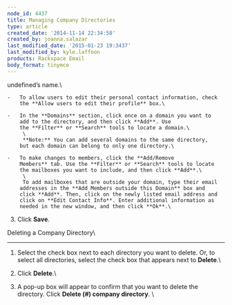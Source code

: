 ```yaml
---
node_id: 4437
title: Managing Company Directories
type: article
created_date: '2014-11-14 22:34:58'
created_by: joanna.salazar
last_modified_date: '2015-01-23 19:3437'
last_modified_by: kyle.laffoon
products: Rackspace Email
body_format: tinymce
---
```


undefined&rsquo;s name.\
          
    -   To allow users to edit their personal contact information, check
        the **Allow users to edit their profile** box.\
          
    -   In the **Domains** section, click once on a domain you want to
        add to the directory, and then click **Add**. Use
        the **Filter** or **Search** tools to locate a domain.\
         \
         **Note:** You can add several domains to the same directory,
        but each domain can belong to only one directory.\
          
    -   To make changes to members, click the **Add/Remove
        Members** tab. Use the **Filter** or **Search** tools to locate
        the mailboxes you want to include, and then click **Add**.\
         \
         To add mailboxes that are outside your domain, type their email
        addresses in the **Add Members outside this Domain** box and
        click **Add**. Then, click on the newly listed email address and
        click on **Edit Contact Info**. Enter additional information as
        needed in the new window, and then click **Ok**.\
          

3.  Click **Save**.

 

Deleting a Company Directory\
  
-----------------------------

1.  Select the check box next to each directory you want to delete. Or,
    to select all directories, select the check box that appears next to
    **Delete**.\
      
2.  Click **Delete**.\
      
3.  A pop-up box will appear to confirm that you want to delete the
    directory. Click **Delete (\#) company directory**.
    \
      


